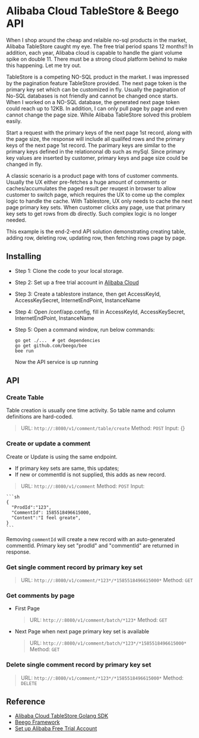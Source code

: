 # Alibaba Cloud TableStore & Beego API

When I shop around the cheap and relaible no-sql products in the market, Alibaba TableStore caught my eye. The free trial period spans 12 months!! In addition, each year, Alibaba cloud is capable to handle the giant volume spike on double 11. There must be a strong cloud platform behind to make this happening. Let me try out. 

TableStore is a competing NO-SQL product in the market. I was impressed by the pagination feature TableStore provided. The next page token is the primary key set which can be customized in fly. Usually the pagination of No-SQL databases is not friendly and cannot be changed once starts. When I worked on a NO-SQL database, the generated next page token could reach up to 12KB. In addition, I can only pull page by page and even cannot change the page size. While Alibaba TableStore solved this problem easily. 

Start a request with the primary keys of the next page 1st record, along with the page size, the response will include all qualifed rows and the primary keys of the next page 1st record. The parimary keys are similar to the primary keys defined in the relationonal db such as mySql. Since primary key values are inserted by customer, primary keys and page size could be changed in fly.

A classic scenario is a product page with tons of customer comments. Usually the UX either pre-fetches a huge amount of comments or caches/accumulates the paged result per reuqest in browser to allow customer to switch page, which requires the UX to come up the complex logic to handle the cache. With Tablestore, UX only needs to cache the next page primary key sets. When customer clicks any page, use that primary key sets to get rows from db directly. Such complex logic is no longer needed. 

This example is the end-2-end API solution demonstrating creating table, adding row, deleting row, updating row, then fetching rows page by page. 

## Installing

* Step 1: Clone the code to your local storage. 
* Step 2: Set up a free trial account in [Alibaba Cloud](https://us.alibabacloud.com)
* Step 3: Create a tablestore instance, then get AccessKeyId, AccessKeySecret, InternetEndPoint, InstanceName
* Step 4: Open /conf/app.config, fill in AccessKeyId, AccessKeySecret, InternetEndPoint, InstanceName 
* Step 5: Open a command window, run below commands:

  ```dos
  go get ./...  # get dependencies
  go get github.com/beego/bee
  bee run
  ```
  Now the API service is up running
  

## API
### Create Table
Table creation is usually one time activity. So table name and column definitions are hard-coded. 

  > URL:    `http://:8080/v1/comment/table/create`
  > Method: `POST`
  > Input:  {}

### Create or update a comment
Create or Update is using the same endpoint. 
  - If primary key sets are same, this updates; 
  - If new or commentId is not supplied, this adds as new record.

  > URL:    `http://:8080/v1/comment`
  > Method: `POST`
  >Input: 
    
    ```sh
    {
      "ProdId":"123",
      "CommentId": 1585518496615000,   
      "Content":"I feel greate",
    }
    ```
    
Removing `commentId` will create a new record with an auto-generated commentId. Primary key set "prodId" and "commentId" are returned in response.

### Get single comment record by primary key set

  > URL:    `http://:8080/v1/comment/*123*/*1585518496615000*`
  > Method: `GET`

### Get comments by page

  - First Page
    > URL:    `http://:8080/v1/comment/batch/*123*`
    > Method: `GET`

  - Next Page when next page primary key set is available
    > URL:    `http://:8080/v1/comment/batch/*123*/*1585518496615000*`
    > Method: `GET`

### Delete single comment record by primary key set

  > URL:    `http://:8080/v1/comment/*123*/*1585518496615000*`
  > Method: `DELETE`

## Reference
 * [Alibaba Cloud TableStore Golang SDK](https://github.com/aliyun/alibaba-cloud-sdk-go)
 * [Beego Framework](https://github.com/astaxie/beego)
 * [Set up Alibaba Free Trial Account](https://us.alibabacloud.com)
 
